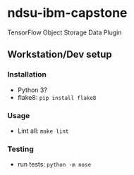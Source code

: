 # ndsu-ibm-capstone
TensorFlow Object Storage Data Plugin

## Workstation/Dev setup

### Installation
* Python 3?
* flake8: `pip install flake8`

### Usage
* Lint all: `make lint`

### Testing
* run tests: `python -m nose`
